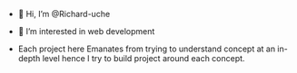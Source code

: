 - 👋 Hi, I’m @Richard-uche
- 👀 I’m interested in web development

- Each project here Emanates from trying to understand concept at an in-depth level hence I try to build project around each concept.

<!---
Eberechi-uche/Eberechi-uche is a ✨ special ✨ repository because its `README.md` (this file) appears on your GitHub profile.
You can click the Preview link to take a look at your changes.
--->
